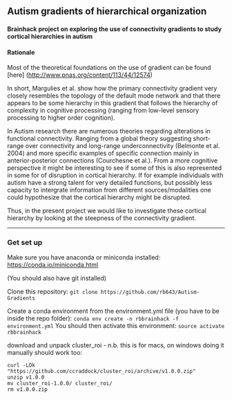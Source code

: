## Autism gradients of hierarchical organization

#### Brainhack project on exploring the use of connectivity gradients to study cortical hierarchies in autism

#### Rationale
Most of the theoretical foundations on the use of gradient can be found [here] (http://www.pnas.org/content/113/44/12574) 

In short, Margulies et al. show how the primary connectivity gradient very closely resembles the topology of the default mode network and that there appears to be some hierarchy in this gradient that follows the hierarchy of complexity in cognitive processing (ranging from low-level sensory processing to higher order cognition).

In Autism research there are numerous theories regarding alterations in functional connectivity. Ranging from a global theory suggesting short-range over connectivity and long-range underconnectivity (Belmonte et al. 2004) and more specific examples of specific connection mainly in anterior-posterior connections (Courchesne et al.). From a more cognitive perspective it might be interesting to see if some of this is also represented in some for of disruption in cortical hierarchy. If for example individuals with autism have a strong talent for very detailed functions, but possibly less capacity to intergrate information from different sources/modalities one could hypothesize that the cortical hierarchy might be disrupted.

Thus, in the present project we would like to investigate these cortical hierarchy by looking at the steepness of the connectivity gradient. 

---

### Get set up
Make sure you have anaconda or miniconda installed:
https://conda.io/miniconda.html

(You should also have git installed)

Clone this repository:
`git clone https://github.com/rb643/Autism-Gradients`

Create a conda environment from the environment.yml file (you have to be inside the repo folder):
`conda env create -n rbbrainhack -f environment.yml`
You should then activate this environment:
`source activate rbbrainhack`

download and unpack cluster_roi - n.b. this is for macs, on windows doing it manually should work too:
```
curl -LOk "https://github.com/ccraddock/cluster_roi/archive/v1.0.0.zip"
unzip v1.0.0
mv cluster_roi-1.0.0/ cluster_roi/
rm v1.0.0.zip 
```

